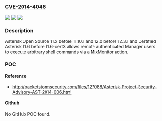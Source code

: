 ### [CVE-2014-4046](https://cve.mitre.org/cgi-bin/cvename.cgi?name=CVE-2014-4046)
![](https://img.shields.io/static/v1?label=Product&message=n%2Fa&color=blue)
![](https://img.shields.io/static/v1?label=Version&message=n%2Fa&color=blue)
![](https://img.shields.io/static/v1?label=Vulnerability&message=n%2Fa&color=brighgreen)

### Description

Asterisk Open Source 11.x before 11.10.1 and 12.x before 12.3.1 and Certified Asterisk 11.6 before 11.6-cert3 allows remote authenticated Manager users to execute arbitrary shell commands via a MixMonitor action.

### POC

#### Reference
- http://packetstormsecurity.com/files/127088/Asterisk-Project-Security-Advisory-AST-2014-006.html

#### Github
No GitHub POC found.

